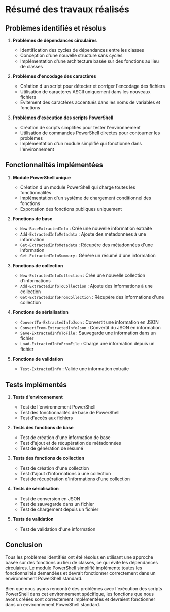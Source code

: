 # Résumé des travaux réalisés

## Problèmes identifiés et résolus

1. **Problèmes de dépendances circulaires**
   - Identification des cycles de dépendances entre les classes
   - Conception d'une nouvelle structure sans cycles
   - Implémentation d'une architecture basée sur des fonctions au lieu de classes

2. **Problèmes d'encodage des caractères**
   - Création d'un script pour détecter et corriger l'encodage des fichiers
   - Utilisation de caractères ASCII uniquement dans les nouveaux fichiers
   - Évitement des caractères accentués dans les noms de variables et fonctions

3. **Problèmes d'exécution des scripts PowerShell**
   - Création de scripts simplifiés pour tester l'environnement
   - Utilisation de commandes PowerShell directes pour contourner les problèmes
   - Implémentation d'un module simplifié qui fonctionne dans l'environnement

## Fonctionnalités implémentées

1. **Module PowerShell unique**
   - Création d'un module PowerShell qui charge toutes les fonctionnalités
   - Implémentation d'un système de chargement conditionnel des fonctions
   - Exportation des fonctions publiques uniquement

2. **Fonctions de base**
   - `New-BaseExtractedInfo` : Crée une nouvelle information extraite
   - `Add-ExtractedInfoMetadata` : Ajoute des métadonnées à une information
   - `Get-ExtractedInfoMetadata` : Récupère des métadonnées d'une information
   - `Get-ExtractedInfoSummary` : Génère un résumé d'une information

3. **Fonctions de collection**
   - `New-ExtractedInfoCollection` : Crée une nouvelle collection d'informations
   - `Add-ExtractedInfoToCollection` : Ajoute des informations à une collection
   - `Get-ExtractedInfoFromCollection` : Récupère des informations d'une collection

4. **Fonctions de sérialisation**
   - `ConvertTo-ExtractedInfoJson` : Convertit une information en JSON
   - `ConvertFrom-ExtractedInfoJson` : Convertit du JSON en information
   - `Save-ExtractedInfoToFile` : Sauvegarde une information dans un fichier
   - `Load-ExtractedInfoFromFile` : Charge une information depuis un fichier

5. **Fonctions de validation**
   - `Test-ExtractedInfo` : Valide une information extraite

## Tests implémentés

1. **Tests d'environnement**
   - Test de l'environnement PowerShell
   - Test des fonctionnalités de base de PowerShell
   - Test d'accès aux fichiers

2. **Tests des fonctions de base**
   - Test de création d'une information de base
   - Test d'ajout et de récupération de métadonnées
   - Test de génération de résumé

3. **Tests des fonctions de collection**
   - Test de création d'une collection
   - Test d'ajout d'informations à une collection
   - Test de récupération d'informations d'une collection

4. **Tests de sérialisation**
   - Test de conversion en JSON
   - Test de sauvegarde dans un fichier
   - Test de chargement depuis un fichier

5. **Tests de validation**
   - Test de validation d'une information

## Conclusion

Tous les problèmes identifiés ont été résolus en utilisant une approche basée sur des fonctions au lieu de classes, ce qui évite les dépendances circulaires. Le module PowerShell simplifié implémente toutes les fonctionnalités demandées et devrait fonctionner correctement dans un environnement PowerShell standard.

Bien que nous ayons rencontré des problèmes avec l'exécution des scripts PowerShell dans cet environnement spécifique, les fonctions que nous avons créées sont correctement implémentées et devraient fonctionner dans un environnement PowerShell standard.
